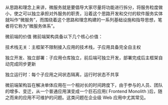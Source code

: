 从思路和理念上来讲，微服务就是要倡导大家尽量将功能进行拆分，将服务粒度做小，使之可以独立承担对外服务的职责，沿着这个思路开发和交付的软件服务实体就叫作“微服务”，而围绕着这个思路和理念构建的一系列基础设施和指导思想，笔者将它称为“微服务体系”。

微前端的价值
微前端架构具备以下几个核心价值：

技术栈无关：主框架不限制接入应用的技术栈，子应用具备完全自主权

独立开发、独立部署：子应用仓库独立，前后端可独立开发，部署完成后主框架自动完成同步更新

独立运行时：每个子应用之间状态隔离，运行时状态不共享

微前端架构旨在解决单体应用在一个相对长的时间跨度下，由于参与的人员、团队的增多、变迁，从一个普通应用演变成一个巨石应用( Frontend Monolith )后，随之而来的应用不可维护的问题。这类问题在企业级 Web 应用中尤其常见。

